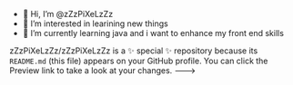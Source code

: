 - 👋 Hi, I’m @zZzPiXeLzZz
- 👀 I’m interested in learining new things
- 🌱 I’m currently learning java and i want to enhance my front end skills

zZzPiXeLzZz/zZzPiXeLzZz is a ✨ special ✨ repository because its `README.md` (this file) appears on your GitHub profile.
You can click the Preview link to take a look at your changes.
--->
